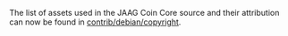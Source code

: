 The list of assets used in the JAAG Coin Core source and their attribution can now be found in [contrib/debian/copyright](../contrib/debian/copyright).
